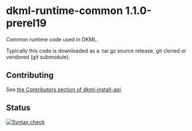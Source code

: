 # dkml-runtime-common 1.1.0-prerel19

Common runtime code used in DKML.

Typically this code is downloaded as a .tar.gz source release, git cloned
or vendored (git submodule).

## Contributing

See [the Contributors section of dkml-install-api](https://github.com/diskuv/dkml-install-api/blob/main/contributors/README.md).

## Status

[![Syntax check](https://github.com/diskuv/dkml-runtime-common/actions/workflows/syntax.yml/badge.svg)](https://github.com/diskuv/dkml-runtime-common/actions/workflows/syntax.yml)
